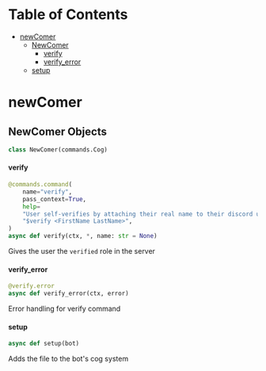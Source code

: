 # Table of Contents

* [newComer](#newComer)
  * [NewComer](#newComer.NewComer)
    * [verify](#newComer.NewComer.verify)
    * [verify\_error](#newComer.NewComer.verify_error)
  * [setup](#newComer.setup)

<a id="newComer"></a>

# newComer

<a id="newComer.NewComer"></a>

## NewComer Objects

```python
class NewComer(commands.Cog)
```

<a id="newComer.NewComer.verify"></a>

#### verify

```python
@commands.command(
    name="verify",
    pass_context=True,
    help=
    "User self-verifies by attaching their real name to their discord username in this server: "
    "$verify <FirstName LastName>",
)
async def verify(ctx, *, name: str = None)
```

Gives the user the `verified` role in the server

<a id="newComer.NewComer.verify_error"></a>

#### verify\_error

```python
@verify.error
async def verify_error(ctx, error)
```

Error handling for verify command

<a id="newComer.setup"></a>

#### setup

```python
async def setup(bot)
```

Adds the file to the bot's cog system

